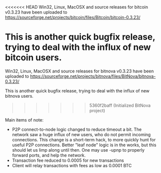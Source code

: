 <<<<<<< HEAD
Win32, Linux, MacOSX and source releases for bitcoin v0.3.23 have been uploaded to
https://sourceforge.net/projects/bitcoin/files/Bitcoin/bitcoin-0.3.23/

This is another quick bugfix release, trying to deal with the influx of new bitcoin users.
=======
Win32, Linux, MacOSX and source releases for bitnova v0.3.23 have been uploaded to
https://sourceforge.net/projects/bitnova/files/BitNova/bitnova-0.3.23/

This is another quick bugfix release, trying to deal with the influx of new bitnova users.
>>>>>>> 5360f2baff (Initialized BitNova project)

Main items of note:

* P2P connect-to-node logic changed to reduce timeout a bit.  The network saw a huge influx of new users, who do not permit incoming connections.  This change is a short-term hack, to more quickly hunt for useful P2P connections.  Better "leaf node" logic is in the works, but this should let us limp along until then.  One may use -upnp to properly forward ports, and help the network.
* Transaction fee reduced to 0.0005 for new transactions
* Client will relay transactions with fees as low as 0.0001 BTC
